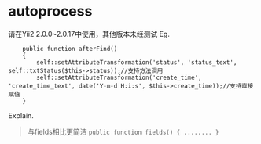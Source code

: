 # autoprocess
请在Yii2 2.0.0~2.0.17中使用，其他版本未经测试
Eg.
```
    public function afterFind()
    {
        self::setAttributeTransformation('status', 'status_text', self::txtStatus($this->status));//支持方法调用
        self::setAttributeTransformation('create_time', 'create_time_text', date('Y-m-d H:i:s', $this->create_time));//支持直接赋值
    }
```    
Explain.  
>与fields相比更简洁
    ```
    public function fields()
    {
      ........
    }
    ```
